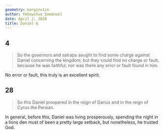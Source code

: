 ```yaml
---
geometry: margin=1in
author: Yehowshua Immanuel
date: April 2, 2020
title: Daniel 6
---
```


## 4

> So the governors and satraps sought to find some charge against Daniel 
> concerning the kingdom; but they could find no charge or fault, because he was 
> faithful; nor was there any error or fault found in him.

No error or fault, this truly is an excellent spirit.

## 28
> So this Daniel prospered in the reign of Darius 
> and in the reign of Cyrus the Persian.

In general, before this, Daniel was living prosperously,
spending the night in a lions den must of been a pretty large
setback, but nonetheless, he trusted God.